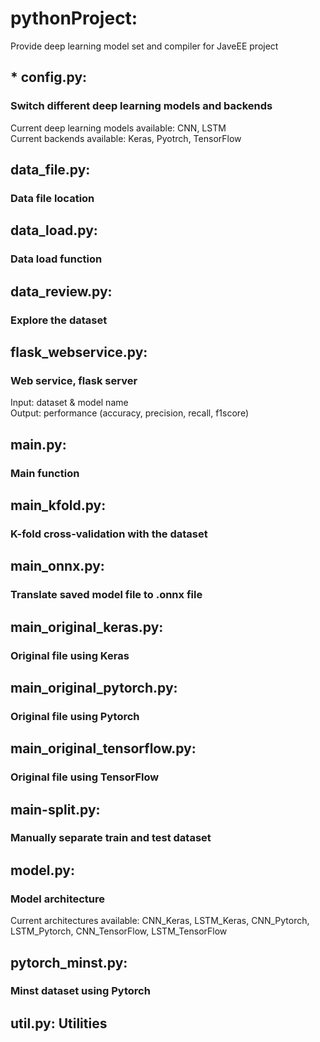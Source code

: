 # pythonProject: 
Provide deep learning model set and compiler for JaveEE project

## * config.py: 
### Switch different deep learning models and backends  
Current deep learning models available: CNN, LSTM  
Current backends available: Keras, Pyotrch, TensorFlow

## data_file.py: 
### Data file location

## data_load.py: 
### Data load function

## data_review.py:
### Explore the dataset

## flask_webservice.py: 
### Web service, flask server
Input: dataset & model name  
Output: performance (accuracy, precision, recall, f1score)

## main.py: 
### Main function

## main_kfold.py: 
### K-fold cross-validation with the dataset

## main_onnx.py: 
### Translate saved model file to .onnx file

## main_original_keras.py: 
### Original file using Keras

## main_original_pytorch.py: 
### Original file using Pytorch

## main_original_tensorflow.py: 
### Original file using TensorFlow

## main-split.py: 
### Manually separate train and test dataset

## model.py: 
### Model architecture
Current architectures available: CNN_Keras, LSTM_Keras, CNN_Pytorch, LSTM_Pytorch, CNN_TensorFlow, LSTM_TensorFlow

## pytorch_minst.py: 
### Minst dataset using Pytorch

## util.py: Utilities
